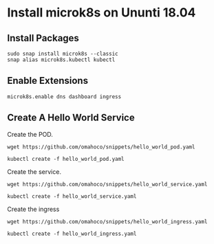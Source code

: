 # Install microk8s on Ununti 18.04

## Install Packages

```
sudo snap install microk8s --classic
snap alias microk8s.kubectl kubectl
```

## Enable Extensions

```
microk8s.enable dns dashboard ingress
```

## Create A Hello World Service

Create the POD.

```
wget https://github.com/omahoco/snippets/hello_world_pod.yaml 

kubectl create -f hello_world_pod.yaml
```

Create the service.

```
wget https://github.com/omahoco/snippets/hello_world_service.yaml

kubectl create -f hello_world_service.yaml
```

Create the ingress

```
wget https://github.com/omahoco/snippets/hello_world_ingress.yaml

kubectl create -f hello_world_ingress.yaml
```

